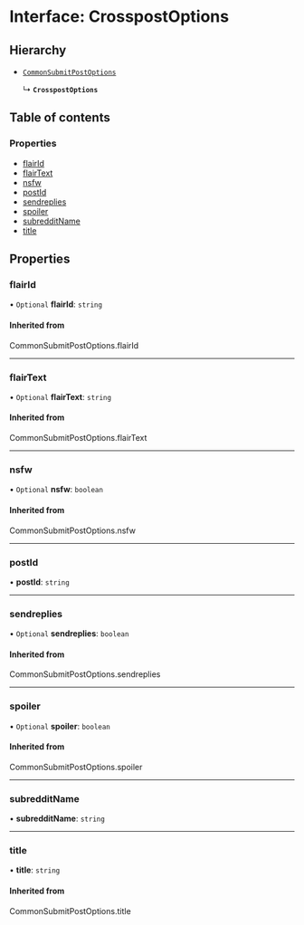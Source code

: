 # Interface: CrosspostOptions

## Hierarchy

- [`CommonSubmitPostOptions`](../README.md#commonsubmitpostoptions)

  ↳ **`CrosspostOptions`**

## Table of contents

### Properties

- [flairId](CrosspostOptions.md#flairid)
- [flairText](CrosspostOptions.md#flairtext)
- [nsfw](CrosspostOptions.md#nsfw)
- [postId](CrosspostOptions.md#postid)
- [sendreplies](CrosspostOptions.md#sendreplies)
- [spoiler](CrosspostOptions.md#spoiler)
- [subredditName](CrosspostOptions.md#subredditname)
- [title](CrosspostOptions.md#title)

## Properties

### flairId

• `Optional` **flairId**: `string`

#### Inherited from

CommonSubmitPostOptions.flairId

---

### flairText

• `Optional` **flairText**: `string`

#### Inherited from

CommonSubmitPostOptions.flairText

---

### nsfw

• `Optional` **nsfw**: `boolean`

#### Inherited from

CommonSubmitPostOptions.nsfw

---

### postId

• **postId**: `string`

---

### sendreplies

• `Optional` **sendreplies**: `boolean`

#### Inherited from

CommonSubmitPostOptions.sendreplies

---

### spoiler

• `Optional` **spoiler**: `boolean`

#### Inherited from

CommonSubmitPostOptions.spoiler

---

### subredditName

• **subredditName**: `string`

---

### title

• **title**: `string`

#### Inherited from

CommonSubmitPostOptions.title
